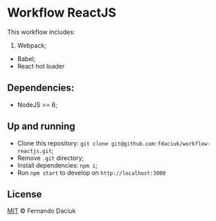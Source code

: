 # Workflow ReactJS

This workflow includes:

1. Webpack;
* Babel;
* React hot loader

## Dependencies:

- NodeJS >= 6;

## Up and running

- Clone this repository: `git clone git@github.com:fdaciuk/workflow-reactjs.git`;
- Remove `.git` directory;
- Install dependencies: `npm i`;
- Run `npm start` to develop on `http://localhost:3000`

## License

[MIT](https://github.com/fdaciuk/licenses/blob/master/MIT-LICENSE.md) &copy; Fernando Daciuk
